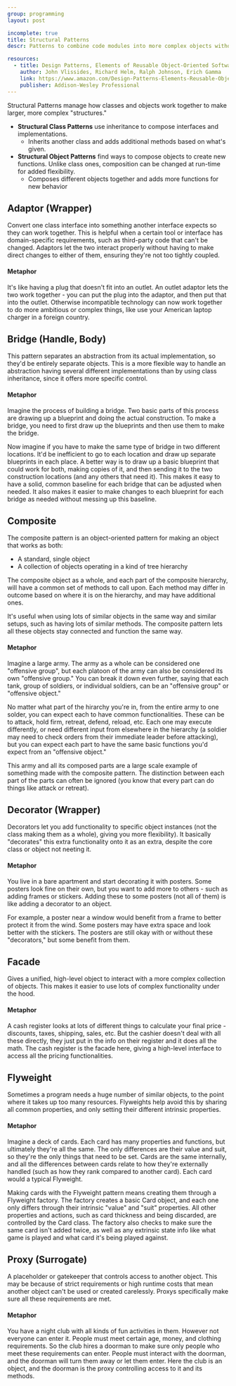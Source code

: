 ```yaml
---
group: programming
layout: post

incomplete: true
title: Structural Patterns
descr: Patterns to combine code modules into more complex objects without falling apart after.

resources:
  - title: Design Patterns, Elements of Reusable Object-Oriented Software
    author: John Vlissides, Richard Helm, Ralph Johnson, Erich Gamma
    link: https://www.amazon.com/Design-Patterns-Elements-Reusable-Object-Oriented/dp/0201633612/ref=sr_1_2?s=books&ie=UTF8&qid=1535832017&sr=1-2&keywords=design+patterns+elements+of+reusable+object-oriented+software
    publisher: Addison-Wesley Professional
---
```


Structural Patterns manage how classes and objects work together to make larger, more complex "structures."

* **Structural Class Patterns** use inheritance to compose interfaces and implementations.
  * Inherits another class and adds additional methods based on what's given.
* **Structural Object Patterns** find ways to compose objects to create new functions. Unlike class ones, composition can be changed at run-time for added flexibility.
  * Composes different objects together and adds more functions for new behavior

## Adaptor (Wrapper)

Convert one class interface into something another interface expects so they can work together. This is helpful when a certain tool or interface has domain-specific requirements, such as third-party code that can't be changed. Adaptors let the two interact properly without having to make direct changes to either of them, ensuring they're not too tightly coupled.

#### Metaphor

It's like having a plug that doesn't fit into an outlet. An outlet adaptor lets the two work together - you can put the plug into the adaptor, and then put that into the outlet. Otherwise incompatible technology can now work together to do more ambitious or complex things, like use your American laptop charger in a foreign country.

## Bridge (Handle, Body)

This pattern separates an abstraction from its actual implementation, so they'd be entirely separate objects. This is a more flexible way to handle an abstraction having several different implementations than by using class inheritance, since it offers more specific control.

#### Metaphor

Imagine the process of building a bridge. Two basic parts of this process are drawing up a blueprint and doing the actual construction. To make a bridge, you need to first draw up the blueprints and then use them to make the bridge.

Now imagine if you have to make the same type of bridge in two different locations. It'd be inefficient to go to each location and draw up separate blueprints in each place. A better way is to draw up a basic blueprint that could work for both, making copies of it, and then sending it to the two construction locations (and any others that need it). This makes it easy to have a solid, common baseline for each bridge that can be adjusted when needed. It also makes it easier to make changes to each blueprint for each bridge as needed without messing up this baseline.

## Composite

The composite pattern is an object-oriented pattern for making an object that works as both:

* A standard, single object
* A collection of objects operating in a kind of tree hierarchy

The composite object as a whole, and each part of the composite hierarchy, will have a common set of methods to call upon. Each method may differ in outcome based on where it is on the hierarchy, and may have additional ones.

It's useful when using lots of similar objects in the same way and similar setups, such as having lots of similar methods. The composite pattern lets all these objects stay connected and function the same way.

#### Metaphor

Imagine a large army. The army as a whole can be considered one "offensive group", but each platoon of the army can also be considered its own "offensive group." You can break it down even further, saying that each tank, group of soldiers, or individual soldiers, can be an "offensive group" or "offensive object."

No matter what part of the hirarchy you're in, from the entire army to one solder, you can expect each to have common functionalities. These can be to attack, hold firm, retreat, defend, reload, etc. Each one may execute differently, or need different input from elsewhere in the hierarchy (a soldier may need to check orders from their immediate leader before attacking), but you can expect each part to have the same basic functions you'd expect from an "offensive object."

This army and all its composed parts are a large scale example of something made with the composite pattern. The distinction between each part of the parts can often be ignored (you know that every part can do things like attack or retreat).

## Decorator (Wrapper)

Decorators let you add functionality to specific object instances (not the class making them as a whole), giving you more flexibility). It basically "decorates" this extra functionality onto it as an extra, despite the core class or object not neeting it.

#### Metaphor

You live in a bare apartment and start decorating it with posters. Some posters look fine on their own, but you want to add more to others - such as adding frames or stickers. Adding these to some posters (not all of them) is like adding a decorator to an object.

For example, a poster near a window would benefit from a frame to better protect it from the wind. Some posters may have extra space and look better with the stickers. The posters are still okay with or without these "decorators," but some benefit from them.

## Facade

Gives a unified, high-level object to interact with a more complex collection of objects. This makes it easier to use lots of complex functionality under the hood.

#### Metaphor

A cash register looks at lots of different things to calculate your final price - discounts, taxes, shipping, sales, etc. But the cashier doesn't deal with all these directly, they just put in the info on their register and it does all the math. The cash register is the facade here, giving a high-level interface to access all the pricing functionalities.

## Flyweight

Sometimes a program needs a huge number of similar objects, to the point where it takes up too many resources. Flyweights help avoid this by sharing all common properties, and only setting their different intrinsic properties.

#### Metaphor

Imagine a deck of cards. Each card has many properties and functions, but ultimately they're all the same. The only differences are their value and suit, so they're the only things that need to be set. Cards are the same internally, and all the differences between cards relate to how they're externally handled (such as how they rank compared to another card). Each card would a typical Flyweight.

Making cards with the Flyweight pattern means creating them through a Flyweight factory. The factory creates a basic Card object, and each one only differs through their intrinsic "value" and "suit" properties. All other properties and actions, such as card thickness and being discarded, are controlled by the Card class. The factory also checks to make sure the same card isn't added twice, as well as any extrinsic state info like what game is played and what card it's being played against.

## Proxy (Surrogate)

A placeholder or gatekeeper that controls access to another object. This may be because of strict requirements or high runtime costs that mean another object can't be used or created carelessly. Proxys specifically make sure all these requirements are met.

#### Metaphor

You have a night club with all kinds of fun activities in them. However not everyone can enter it. People must meet certain age, money, and clothing requirements. So the club hires a doorman to make sure only people who meet these requirements can enter. People must interact with the doorman, and the doorman will turn them away or let them enter. Here the club is an object, and the doorman is the proxy controlling access to it and its methods.

